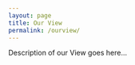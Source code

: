 ```yaml
---
layout: page
title: Our View
permalink: /ourview/
---
```


Description of our View goes here...

<img href="assets/VW-Lifestyle 05-20.jpg"/>
